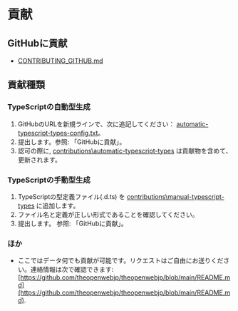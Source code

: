 # 貢献

## GitHubに貢献

- [CONTRIBUTING_GITHUB.md](./CONTRIBUTING_GITHUB.md)

## 貢献種類

### TypeScriptの自動型生成

1. GitHubのURLを新規ラインで、次に追記してください： [automatic-typescript-types-config.txt](contributions\configs\automatic-typescript-types-config.txt)。
2. 提出します。参照: 「GitHubに貢献」。
3. 認可の際に, [contributions\automatic-typescript-types](contributions\automatic-typescript-types) は貢献物を含めて、更新されます。

### TypeScriptの手動型生成

1. TypeScriptの型定義ファイル(.d.ts) を [contributions\manual-typescript-types](contributions\manual-typescript-types) に追加します。
2. ファイル名と定義が正しい形式であることを確認してください。
3. 提出します。 参照: 「GitHubに貢献」。

### ほか

- ここではデータ何でも貢献が可能です。リクエストはご自由にお送りください。連絡情報は次で確認できます: [https://github.com/theopenwebjp/theopenwebjp/blob/main/README.md](https://github.com/theopenwebjp/theopenwebjp/blob/main/README.md).
